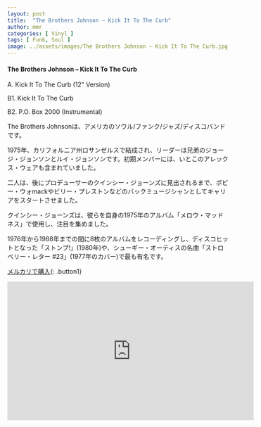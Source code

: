 ```yaml
---
layout: post
title:  "The Brothers Johnson – Kick It To The Curb"
author: mmr
categories: [ Vinyl ]
tags: [ Funk, Soul ]
image: ../assets/images/The Brothers Johnson – Kick It To The Curb.jpg
---
```


#### The Brothers Johnson – Kick It To The Curb

A. Kick It To The Curb (12" Version)

B1. Kick It To The Curb

B2. P.O. Box 2000 (Instrumental)

The Brothers Johnsonは、アメリカのソウル/ファンク/ジャズ/ディスコバンドです。

1975年、カリフォルニア州ロサンゼルスで結成され、リーダーは兄弟のジョージ・ジョンソンとルイ・ジョンソンです。初期メンバーには、いとこのアレックス・ウェアも含まれていました。

二人は、後にプロデューサーのクインシー・ジョーンズに見出されるまで、ボビー・ウォmackやビリー・プレストンなどのバックミュージシャンとしてキャリアをスタートさせました。

クインシー・ジョーンズは、彼らを自身の1975年のアルバム「メロウ・マッドネス」で使用し、注目を集めました。

1976年から1988年までの間に8枚のアルバムをレコーディングし、ディスコヒットとなった「ストンプ!」(1980年)や、シューギー・オーティスの名曲「ストロベリー・レター #23」(1977年のカバー)で最も有名です。

[メルカリで購入](https://jp.mercari.com/item/m23857969355?afid=6142608987){: .button1}


<iframe width="560" height="315" src="https://www.youtube.com/embed/cJE3sGnjzOY?si=KiswVie_eyEuw39l" title="YouTube video player" frameborder="0" allow="accelerometer; autoplay; clipboard-write; encrypted-media; gyroscope; picture-in-picture; web-share" referrerpolicy="strict-origin-when-cross-origin" allowfullscreen></iframe>